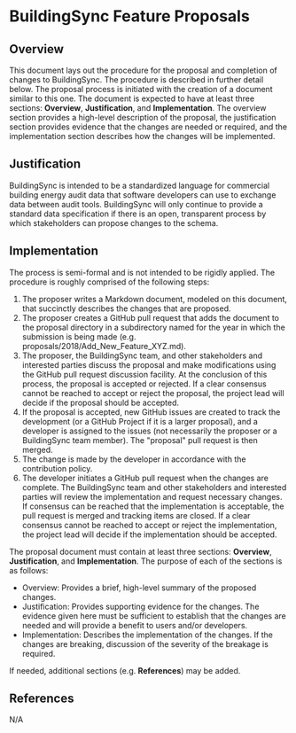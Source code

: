 # BuildingSync Feature Proposals

## Overview

This document lays out the procedure for the proposal and completion of changes to BuildingSync. The procedure is described in further detail below. The proposal process is initiated with the creation of a document similar to this one. The document is expected to have at least three sections: **Overview**, **Justification**, and **Implementation**. The overview section provides a high-level description of the proposal, the justification section provides evidence that the changes are needed or required, and the implementation section describes how the changes will be implemented.

## Justification

BuildingSync is intended to be a standardized language for commercial building energy audit data that software developers can use to exchange data between audit tools. BuildingSync will only continue to provide a standard data specification if there is an open, transparent process by which stakeholders can propose changes to the schema.

## Implementation

The process is semi-formal and is not intended to be rigidly applied. The procedure is roughly comprised of the following steps:

1. The proposer writes a Markdown document, modeled on this document, that succinctly describes the changes that are proposed.
2. The proposer creates a GitHub pull request that adds the document to the proposal directory in a subdirectory named for the year in which the submission is being made (e.g. proposals/2018/Add_New_Feature_XYZ.md).
3. The proposer, the BuildingSync team, and other stakeholders and interested parties discuss the proposal and make modifications using the GitHub pull request discussion facility. At the conclusion of this process, the proposal is accepted or rejected. If a clear consensus cannot be reached to accept or reject the proposal, the project lead will decide if the proposal should be accepted.
4. If the proposal is accepted, new GitHub issues are created to track the development (or a GitHub Project if it is a larger proposal), and a developer is assigned to the issues (not necessarily the proposer or a BuildingSync team member). The "proposal" pull request is then merged.
5. The change is made by the developer in accordance with the contribution policy.
6. The developer initiates a GitHub pull request when the changes are complete. The BuildingSync team and other stakeholders and interested parties will review the implementation and request necessary changes. If consensus can be reached that the implementation is acceptable, the pull request is merged and tracking items are closed. If a clear consensus cannot be reached to accept or reject the implementation, the project lead will decide if the implementation should be accepted.

The proposal document must contain at least three sections: **Overview**, **Justification**, and **Implementation**. The purpose of each of the sections is as follows:

- Overview: Provides a brief, high-level summary of the proposed changes.
- Justification: Provides supporting evidence for the changes. The evidence given here must be sufficient to establish that the changes are needed and will provide a benefit to users and/or developers.
- Implementation: Describes the implementation of the changes. If the changes are breaking, discussion of the severity of the breakage is required.

If needed, additional sections (e.g. **References**) may be added.

## References

N/A
